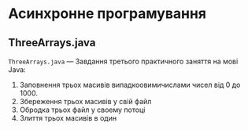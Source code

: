 # Асинхронне програмування

## ThreeArrays.java

`ThreeArrays.java` — Завдання третього практичного заняття на мові Java:
1. Заповнення трьох масивів випадкоовимичислами чисел від 0 до 1000.
2. Збереження трьох масивів у свій файл
3. Обродка трьох файл у своему потоці
4. Злиття трьох масивів в один

